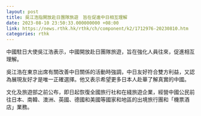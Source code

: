 ```yaml
---
layout: post
title: 吳江浩指開放赴日團隊旅遊　旨在促進中日相互理解
date: 2023-08-10 23:50:33.000000000 +08:00
link: https://news.rthk.hk/rthk/ch/component/k2/1712976-20230810.htm
categories: rthk
---
```


中國駐日大使吳江浩表示，中國開放赴日團隊旅遊，旨在強化人員往來，促進相互理解。

吳江浩在東京出席有關改善中日關係的活動時強調，中日友好符合雙方利益，又認為展現友好才是唯一正確選擇。他又表示希望更多日本人赴華了解真實的中國。

文化及旅遊部之前公布，即日起恢復全國旅行社和在綫旅遊企業，經營中國公民前往日本、南韓、澳洲、英國、德國和美國等國家和地區的出境旅行團和「機票酒店」業務。
